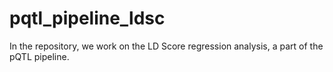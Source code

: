 # pqtl_pipeline_ldsc
In the repository, we work on the LD Score regression analysis, a part of the pQTL pipeline.
